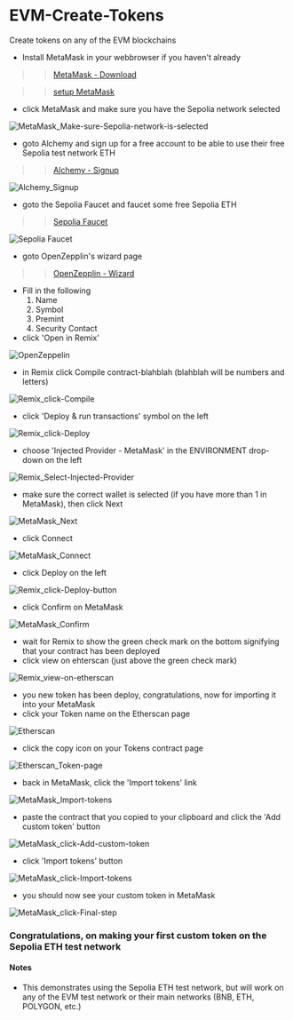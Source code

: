 <base target="_blank">

# EVM-Create-Tokens
 Create tokens on any of the EVM blockchains
* Install MetaMask in your webbrowser if you haven't already
<!-- links -->
>> [MetaMask - Download](https://metamask.io/download)
<!-- links -->
>> [setup MetaMask](https://support.metamask.io/hc/en-us/articles/360015489531-Getting-Started-With-MetaMask)
* click MetaMask and make sure you have the Sepolia network selected
<!--Images-->
![MetaMask_Make-sure-Sepolia-network-is-selected](MetaMask_Make-sure-Sepolia-network-is-selected.jpg)
* goto Alchemy and sign up for a free account to be able to use their free Sepolia test network ETH
<!-- links -->
>> [Alchemy - Signup](https://auth.alchemy.com/signup)
<!--Images-->
![Alchemy_Signup](Alchemy_Signup.jpg)
* goto the Sepolia Faucet and faucet some free Sepolia ETH
<!-- links -->
>> [Sepolia Faucet](https://sepoliafaucet.com)
<!--Images-->
![Sepolia Faucet](Sepolia-Faucet.jpg)
* goto OpenZepplin's wizard page
<!-- links -->
>> [OpenZepplin - Wizard](https://wizard.openzeppelin.com)
* Fill in the following
    1. Name
    1. Symbol
    1. Premint
    1. Security Contact
* click 'Open in Remix'
<!--Images-->
![OpenZeppelin](OpenZeppelin.jpg)
* in Remix click Compile contract-blahblah (blahblah will be numbers and letters)
<!--Images-->
![Remix_click-Compile](Remix_click-Compile.jpg)
* click 'Deploy & run transactions' symbol on the left
<!--Images-->
![Remix_click-Deploy](Remix_click-Deploy.jpg)
* choose 'Injected Provider - MetaMask' in the ENVIRONMENT drop-down on the left
<!--Images-->
![Remix_Select-Injected-Provider](Remix_Select-Injected-Provider.jpg)
* make sure the correct wallet is selected (if you have more than 1 in MetaMask), then click Next
<!--Images-->
![MetaMask_Next](MetaMask_Next.jpg)
* click Connect
<!--Images-->
![MetaMask_Connect](MetaMask_Connect.jpg)
* click Deploy on the left
<!--Images-->
![Remix_click-Deploy-button](Remix_click-Deploy-button.jpg)
* click Confirm on MetaMask
<!--Images-->
![MetaMask_Confirm](MetaMask_Confirm.jpg)
* wait for Remix to show the green check mark on the bottom signifying that your contract has been deployed
* click view on ehterscan (just above the green check mark)
<!--Images-->
![Remix_view-on-etherscan](Remix_view-on-etherscan.jpg)
* you new token has been deploy, congratulations, now for importing it into your MetaMask
* click your Token name on the Etherscan page
<!--Images-->
![Etherscan](Etherscan.jpg)
* click the copy icon on your Tokens contract page
<!--Images-->
![Etherscan_Token-page](Etherscan_Token-page.jpg)
* back in MetaMask, click the 'Import tokens' link
<!--Images-->
![MetaMask_Import-tokens](MetaMask_Import-tokens.jpg)
* paste the contract that you copied to your clipboard and click the 'Add custom token' button
<!--Images-->
![MetaMask_click-Add-custom-token](MetaMask_click-Add-custom-token.jpg)
* click 'Import tokens' button
<!--Images-->
![MetaMask_click-Import-tokens](MetaMask_click-Import-tokens.jpg)
* you should now see your custom token in MetaMask
<!--Images-->
![MetaMask_click-Final-step](MetaMask_click-Final-step.jpg)
### Congratulations, on making your first custom token on the Sepolia ETH test network
#### Notes
* This demonstrates using the Sepolia ETH test network, but will work on any of the EVM test network or their main networks (BNB, ETH, POLYGON, etc.)
